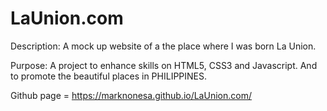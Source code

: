 # LaUnion.com

Description:
A mock up website of a the place where I was born La Union. 

Purpose:
A project to enhance skills on HTML5, CSS3 and Javascript. And to promote the beautiful places in PHILIPPINES.


Github page = https://marknonesa.github.io/LaUnion.com/
